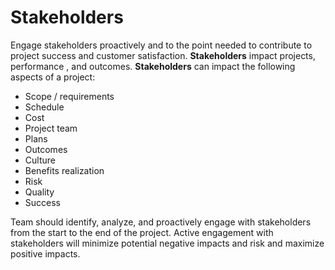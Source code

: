 # Stakeholders

Engage stakeholders proactively and to the point needed to contribute to project
success and customer satisfaction. **Stakeholders** impact projects, performance
, and outcomes. **Stakeholders** can impact the following aspects of a project:

* Scope / requirements
* Schedule
* Cost
* Project team
* Plans
* Outcomes
* Culture
* Benefits realization
* Risk
* Quality
* Success

Team should identify, analyze, and proactively engage with stakeholders from the
start to the end of the project. Active engagement with stakeholders will
minimize potential negative impacts and risk and maximize positive impacts.